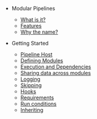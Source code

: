 <!-- docs/_sidebar.md -->

- Modular Pipelines

  - [What is it?](about?id=about "About Modular Pipelines")
  - [Features](about?id=features "Features")
  - [Why the name?](about?id=why-the-name "Why the name")

- Getting Started
  - [Pipeline Host](pipeline-host "Pipeline Host")
  - [Defining Modules](defining-modules "Defining Modules")
  - [Execution and Dependencies](execution-and-dependencies "Execution and Dependencies")
  - [Sharing data across modules](sharing-data "Sharing Data amongst Modules")
  - [Logging](logging "Logging")
  - [Skipping](skipping "Skipping")
  - [Hooks](hooks "Hooks")
  - [Requirements](requirements "Requirements")
  - [Run conditions](run-conditions "Run conditions")
  - [Inheriting](inheriting "Inheriting")